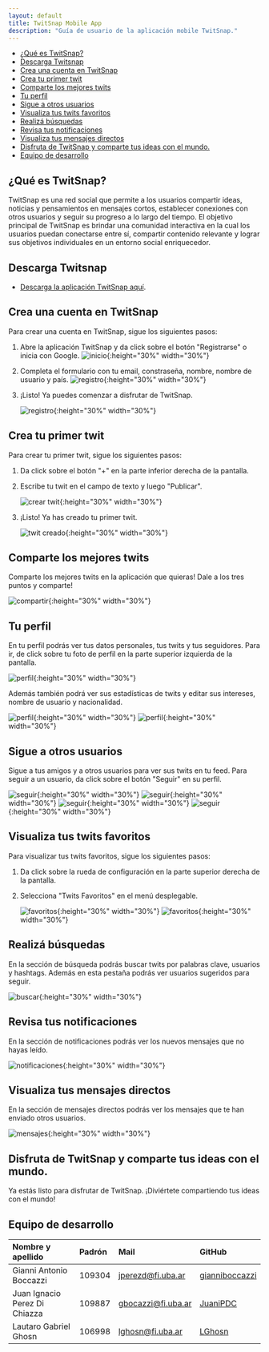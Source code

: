 ```yaml
---
layout: default
title: TwitSnap Mobile App
description: "Guía de usuario de la aplicación mobile TwitSnap."
---
```



- [¿Qué es TwitSnap?](#qué-es-twitsnap)
- [Descarga Twitsnap](#descarga-twitsnap)
- [Crea una cuenta en TwitSnap](#crea-una-cuenta-en-twitsnap)
- [Crea tu primer twit](#crea-tu-primer-twit)
- [Comparte los mejores twits](#comparte-los-mejores-twits)
- [Tu perfil](#tu-perfil)
- [Sigue a otros usuarios](#sigue-a-otros-usuarios)
- [Visualiza tus twits favoritos](#visualiza-tus-twits-favoritos)
- [Realizá búsquedas](#realizá-búsquedas)
- [Revisa tus notificaciones](#revisa-tus-notificaciones)
- [Visualiza tus mensajes directos](#visualiza-tus-mensajes-directos)
- [Disfruta de TwitSnap y comparte tus ideas con el mundo.](#disfruta-de-twitsnap-y-comparte-tus-ideas-con-el-mundo)
- [Equipo de desarrollo](#equipo-de-desarrollo)

## ¿Qué es TwitSnap?

TwitSnap es una red social que permite a los usuarios compartir ideas, noticias y pensamientos en mensajes cortos, establecer conexiones con otros usuarios y seguir su progreso a lo largo del tiempo. El objetivo principal de TwitSnap es brindar una comunidad interactiva en la cual los usuarios puedan conectarse entre sí, compartir contenido relevante y lograr sus objetivos individuales en un entorno social enriquecedor.

## Descarga Twitsnap

* [Descarga la aplicación TwitSnap aquí]([https://expo.dev/accounts/lghosn/projects/TwitSnap/builds/a9f00c49-4968-420f-8873-077deb9b8e15](https://expo.dev/accounts/lghosn/projects/TwitSnap/builds/83d30d4e-4ba1-44b7-a2ca-eb8276454cc6)).


## Crea una cuenta en TwitSnap

Para crear una cuenta en TwitSnap, sigue los siguientes pasos:
1. Abre la aplicación TwitSnap y da click sobre el botón "Registrarse" o inicia con Google.
   ![inicio](img/01-inicio.jpg){:height="30%" width="30%"}

2. Completa el formulario con tu email, constraseña, nombre, nombre de usuario y país. 
   ![registro](img/02-registrar.jpg){:height="30%" width="30%"}

3. ¡Listo! Ya puedes comenzar a disfrutar de TwitSnap.

   ![registro](img/03-feed.jpg){:height="30%" width="30%"}

## Crea tu primer twit

Para crear tu primer twit, sigue los siguientes pasos:
1. Da click sobre el botón "+" en la parte inferior derecha de la pantalla.
2. Escribe tu twit en el campo de texto y luego "Publicar".
   
   ![crear twit](img/04-crear_twit.jpg){:height="30%" width="30%"}

3. ¡Listo! Ya has creado tu primer twit.

   ![twit creado](img/05-primer_twit.jpg){:height="30%" width="30%"}

## Comparte los mejores twits

Comparte los mejores twits en la aplicación que quieras! Dale a los tres puntos y comparte!
   
   ![compartir](img/16-compartir.jpg){:height="30%" width="30%"}


## Tu perfil
En tu perfil podrás ver tus datos personales, tus twits y tus seguidores. Para ir, de click sobre tu foto de perfil en la parte superior izquierda de la pantalla.

   ![perfil](img/11-perfil.jpg){:height="30%" width="30%"}

Además también podrá ver sus estadísticas de twits y editar sus intereses, nombre de usuario y nacionalidad.
   
   ![perfil](img/12-stats.jpg){:height="30%" width="30%"}
   ![perfil](img/13-edit.jpg){:height="30%" width="30%"}

## Sigue a otros usuarios

Sigue a tus amigos y a otros usuarios para ver sus twits en tu feed. Para seguir a un usuario, da click sobre el botón "Seguir" en su perfil.

   ![seguir](img/08-busqueda2.jpg){:height="30%" width="30%"}
   ![seguir](img/15-preseguir.jpg){:height="30%" width="30%"}
   ![seguir](img/15-siguiendo.jpg){:height="30%" width="30%"}
   ![seguir](img/15-updatefeed.jpg){:height="30%" width="30%"}

## Visualiza tus twits favoritos

Para visualizar tus twits favoritos, sigue los siguientes pasos:
1. Da click sobre la rueda de configuración en la parte superior derecha de la pantalla.
2. Selecciona "Twits Favoritos" en el menú desplegable.
   
   ![favoritos](img/07-configuracion.jpg){:height="30%" width="30%"}
   ![favoritos](img/06-vista_favoritos.jpg){:height="30%" width="30%"}

## Realizá búsquedas

En la sección de búsqueda podrás buscar twits por palabras clave, usuarios y hashtags. Además en esta pestaña podrás ver usuarios sugeridos para seguir.

   ![buscar](img/08-busqueda.jpg){:height="30%" width="30%"}

## Revisa tus notificaciones

En la sección de notificaciones podrás ver los nuevos mensajes que no hayas leído.

   ![notificaciones](img/09-notificaciones.jpg){:height="30%" width="30%"}

## Visualiza tus mensajes directos

En la sección de mensajes directos podrás ver los mensajes que te han enviado otros usuarios.

   ![mensajes](img/10-mensajes.jpg){:height="30%" width="30%"}


## Disfruta de TwitSnap y comparte tus ideas con el mundo.

Ya estás listo para disfrutar de TwitSnap. ¡Diviértete compartiendo tus ideas con el mundo!

## Equipo de desarrollo

| Nombre y apellido | Padrón | Mail | GitHub |
|:-------------------|:--------|:------|:--------|
| Gianni Antonio Boccazzi | 109304 | jperezd@fi.uba.ar | [gianniboccazzi](https://github.com/gianniboccazzi) |
| Juan Ignacio Perez Di Chiazza | 109887 | gbocazzi@fi.uba.ar | [JuaniPDC](https://github.com/Juani-tech) |
| Lautaro Gabriel Ghosn | 106998 | lghosn@fi.uba.ar | [LGhosn](https://github.com/LGhosn) |
